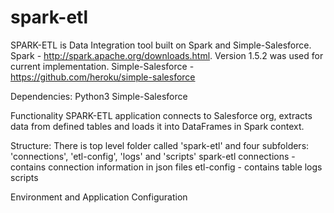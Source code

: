 # spark-etl
SPARK-ETL is Data Integration tool built on Spark and Simple-Salesforce.
Spark - http://spark.apache.org/downloads.html. Version 1.5.2 was used for current implementation.
Simple-Salesforce - https://github.com/heroku/simple-salesforce

Dependencies:
Python3
Simple-Salesforce

Functionality
SPARK-ETL application connects to Salesforce org, extracts data from defined tables and loads it into DataFrames in Spark context.

Structure:
There is top level folder called 'spark-etl' and four subfolders: 'connections', 'etl-config', 'logs' and 'scripts'
spark-etl
	connections - contains connection information in json files
	etl-config - contains table 
	logs
	scripts
  

Environment and Application Configuration
